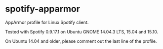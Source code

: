 spotify-apparmor
================

AppArmor profile for Linux Spotify client.

Tested with Spotify 0.9.17.1 on Ubuntu GNOME 14.04.3 LTS, 15.04 and 15.10.

On Ubuntu 14.04 and older, please comment out the last line of the profile.
